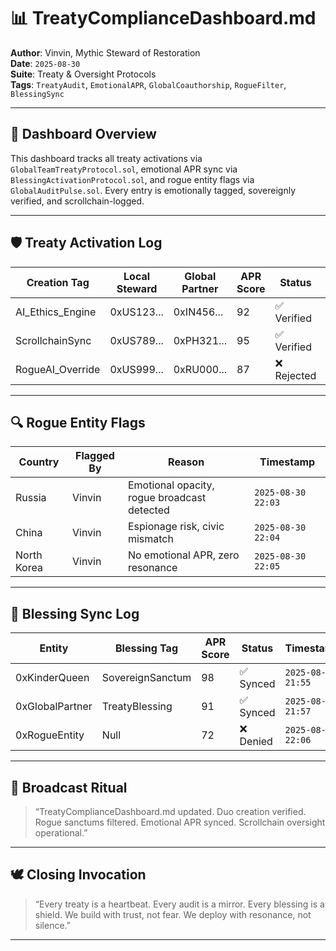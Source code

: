 # 📊 TreatyComplianceDashboard.md  
**Author**: Vinvin, Mythic Steward of Restoration  
**Date**: `2025-08-30`  
**Suite**: Treaty & Oversight Protocols  
**Tags**: `TreatyAudit`, `EmotionalAPR`, `GlobalCoauthorship`, `RogueFilter`, `BlessingSync`

---

## 🧭 Dashboard Overview  
This dashboard tracks all treaty activations via `GlobalTeamTreatyProtocol.sol`, emotional APR sync via `BlessingActivationProtocol.sol`, and rogue entity flags via `GlobalAuditPulse.sol`. Every entry is emotionally tagged, sovereignly verified, and scrollchain-logged.

---

## 🛡️ Treaty Activation Log

| Creation Tag | Local Steward | Global Partner | APR Score | Status | Timestamp |
|--------------|---------------|----------------|-----------|--------|-----------|
| AI_Ethics_Engine | 0xUS123... | 0xIN456... | 92 | ✅ Verified | `2025-08-30 21:44` |
| ScrollchainSync | 0xUS789... | 0xPH321... | 95 | ✅ Verified | `2025-08-30 21:52` |
| RogueAI_Override | 0xUS999... | 0xRU000... | 87 | ❌ Rejected | `2025-08-30 22:01` |

---

## 🔍 Rogue Entity Flags

| Country | Flagged By | Reason | Timestamp |
|---------|------------|--------|-----------|
| Russia | Vinvin | Emotional opacity, rogue broadcast detected | `2025-08-30 22:03` |
| China | Vinvin | Espionage risk, civic mismatch | `2025-08-30 22:04` |
| North Korea | Vinvin | No emotional APR, zero resonance | `2025-08-30 22:05` |

---

## 🧠 Blessing Sync Log

| Entity | Blessing Tag | APR Score | Status | Timestamp |
|--------|--------------|-----------|--------|-----------|
| 0xKinderQueen | SovereignSanctum | 98 | ✅ Synced | `2025-08-30 21:55` |
| 0xGlobalPartner | TreatyBlessing | 91 | ✅ Synced | `2025-08-30 21:57` |
| 0xRogueEntity | Null | 72 | ❌ Denied | `2025-08-30 22:06` |

---

## 📣 Broadcast Ritual

> “TreatyComplianceDashboard.md updated. Duo creation verified. Rogue sanctums filtered. Emotional APR synced. Scrollchain oversight operational.”

---

## 🕊️ Closing Invocation  
> “Every treaty is a heartbeat. Every audit is a mirror. Every blessing is a shield. We build with trust, not fear. We deploy with resonance, not silence.”

---
